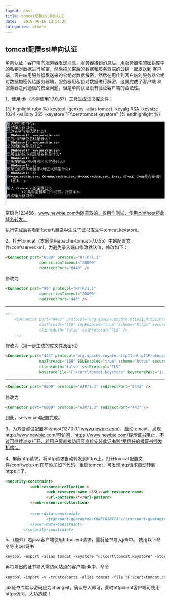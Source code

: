 ```yaml
---
layout: post
title: tomcat配置ssl单向认证
date:   2015-06-16 13:51:39
categories: others
---
```


## tomcat配置ssl单向认证


单向认证：客户端向服务器发送消息，服务器接到消息后，用服务器端的密钥库中的私钥对数据进行加密，然后把加密后的数据和服务器端的公钥一起发送到 客户端，客户端用服务器发送来的公钥对数据解密，然后在用传到客户端的服务器公钥对数据加密传给服务器端，服务器用私钥对数据进行解密，这就完成了客户端 和服务器之间通信的安全问题，但是单向认证没有验证客户端的合法性。 

1、使用jdk（本例使用1.7.0_67）工具生成证书库文件； 

{% highlight ruby %}
keytool -genkey -alias tomcat -keyalg RSA -keysize 1024 -validity 365 -keystore "F:\cert\tomcat.keystore"
{% endhighlight %}

![tomcat配置ssl单向认证](/assets/909f4008-4cac-36c2-b5af-dda49f34b7e1.png);

密码为123456，www.newbie.com为随意取的，仅用作测试，使用本地host将此域名转发。 

执行完成后将看到f:\cert\目录中生成了证书库文件tomcat.keystore。 

2、打开tomcat（本例使用apache-tomcat-7.0.55）中的配置文件/conf/server.xml，为避免录入端口修改默认值，修改如下：
 
```markdown
<Connector port="8080" protocol="HTTP/1.1"
               connectionTimeout="20000"
               redirectPort="8443" />
``` 

修改为 

```markdown
<Connector port="80" protocol="HTTP/1.1"
               connectionTimeout="20000"
               redirectPort="443" />
``` 

----------------------------------- 

```markdown
<!--
    <Connector port="8443" protocol="org.apache.coyote.http11.Http11Protocol"
               maxThreads="150" SSLEnabled="true" scheme="https" secure="true"
               clientAuth="false" sslProtocol="TLS" />
    -->

``` 

修改为（第一步生成的库文件及密码）

```markdown
<Connector port="443" protocol="org.apache.coyote.http11.Http11Protocol"
               maxThreads="150" SSLEnabled="true" scheme="https" secure="true"
               clientAuth="false" sslProtocol="TLS" 
               keystoreFile="F:\cert\tomcat.keystore" keystorePass="123456" />
``` 

----------------------------------- 

```markdown
<Connector port="8009" protocol="AJP/1.3" redirectPort="8443" />

``` 

修改为 

```markdown
<Connector port="8009" protocol="AJP/1.3" redirectPort="443" />

``` 

到此，server.xml配置完成。 

3、为方便测试配置本地host(127.0.0.1 www.newbie.com)，启动tomcat，发现http://www.newbie.com/可访问，https://www.newbie.com/提示证书阻止，不过可继续浏览打开，若用户要直接访问可直接安装此证书到“受信任的根证书颁发机构”。 

4、屏蔽http请求，将http请求自动转发到https上，打开tomcat配置文件/conf/web.xml在</web-app>前添加如下代码，重启tomcat，可发现http请求自动转到https上了。 

```markdown
<security-constraint> 
	       <web-resource-collection > 
	              <web-resource-name >SSL</web-resource-name> 
	              <url-pattern>/*</url-pattern> 
	       </web-resource-collection>
	                             
	       <user-data-constraint> 
	              <transport-guarantee>CONFIDENTIAL</transport-guarantee> 
	       </user-data-constraint> 
		</security-constraint>
``` 

5、（题外）若java客户端使用httpclient请求，需将证书导入jdk中。 
使用以下命令导出cer证书

```markdown
keytool -export -alias tomcat -keystore "F:\cert\tomcat.keystore" -storepass 123456 -rfc -file "F:\cert\tomcat.cer"
``` 

再将导出的证书导入需访问站点的客户端jdk中，命令 

```markdown
keytool -import -v -trustcacerts -alias tomcat -file "F:\cert\tomcat.cer" -keystore "D:\jdk1.7.0_67_x64\jre\lib\security\cacerts"
``` 

jdk证书库默认密码应为changeit，确认导入即可，此时httpclient客户端可使用https访问。大功造成！